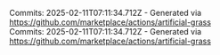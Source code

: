 Commits: 2025-02-11T07:11:34.712Z - Generated via https://github.com/marketplace/actions/artificial-grass
<br>
Commits: 2025-02-11T07:11:34.712Z - Generated via https://github.com/marketplace/actions/artificial-grass
<br>
